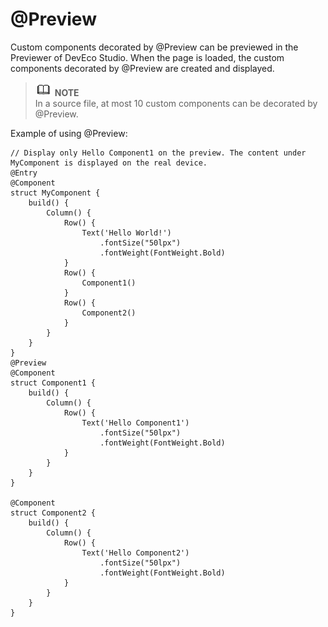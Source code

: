 # @Preview


Custom components decorated by @Preview can be previewed in the Previewer of DevEco Studio. When the page is loaded, the custom components decorated by @Preview are created and displayed.


> ![icon-note.gif](public_sys-resources/icon-note.gif) **NOTE**<br/>
> In a source file, at most 10 custom components can be decorated by @Preview.


Example of using @Preview:

```
// Display only Hello Component1 on the preview. The content under MyComponent is displayed on the real device.
@Entry
@Component
struct MyComponent {
    build() {
        Column() {
            Row() {
                Text('Hello World!')
                    .fontSize("50lpx")
                    .fontWeight(FontWeight.Bold)
            }
            Row() {
                Component1()
            }
            Row() {
                Component2()
            }
        }
    }
}
@Preview
@Component
struct Component1 {
    build() {
        Column() {
            Row() {
                Text('Hello Component1')
                    .fontSize("50lpx")
                    .fontWeight(FontWeight.Bold)
            }
        }
    }
}

@Component
struct Component2 {
    build() {
        Column() {
            Row() {
                Text('Hello Component2')
                    .fontSize("50lpx")
                    .fontWeight(FontWeight.Bold)
            }
        }
    }
}
```
